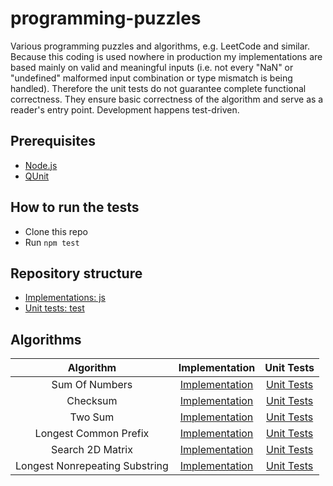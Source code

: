 # programming-puzzles
Various programming puzzles and algorithms, e.g. LeetCode and similar. Because this coding is used nowhere in production my implementations are based mainly on valid and meaningful inputs (i.e. not every "NaN" or "undefined" malformed input combination or type mismatch is being handled). Therefore the unit tests do not guarantee complete functional correctness. They ensure basic correctness of the algorithm and serve as a reader's entry point. Development happens test-driven. 

## Prerequisites
* [Node.js](https://nodejs.org/)
* [QUnit](https://qunitjs.com/)

## How to run the tests
* Clone this repo
* Run `npm test`

## Repository structure
* [Implementations: js](js)
* [Unit tests: test](test)

## Algorithms
| Algorithm | Implementation | Unit Tests |
|:-:|:-:|:-:|
| Sum Of Numbers | [Implementation](js/sum-of-numbers.js) | [Unit Tests](test/sum-of-numbers.js) |
| Checksum | [Implementation](js/checksum.js) | [Unit Tests](test/checksum.js) |
| Two Sum | [Implementation](js/two-sum.js) | [Unit Tests](test/two-sum.js) |
| Longest Common Prefix | [Implementation](js/longest-common-prefix.js) | [Unit Tests](test/longest-common-prefix.js) |
| Search 2D Matrix | [Implementation](js/search-2d-matrix.js) | [Unit Tests](test/search-2d-matrix.js) |
| Longest Nonrepeating Substring | [Implementation](js/longest-nonrepeating-substring.js) | [Unit Tests](test/longest-nonrepeating-substring.js) |